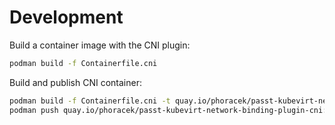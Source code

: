 # Development

Build a container image with the CNI plugin:

```sh
podman build -f Containerfile.cni
```

Build and publish CNI container:

```sh
podman build -f Containerfile.cni -t quay.io/phoracek/passt-kubevirt-network-binding-plugin-cni:latest
podman push quay.io/phoracek/passt-kubevirt-network-binding-plugin-cni:latest
```
